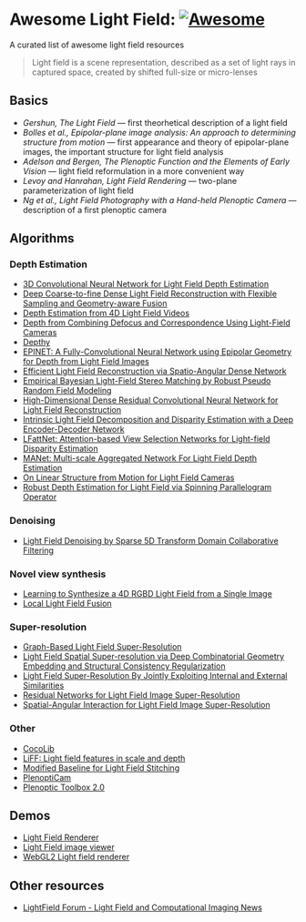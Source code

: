 # Awesome Light Field: [![Awesome](https://awesome.re/badge-flat.svg)](https://awesome.re)
A curated list of awesome light field resources

> Light field is a scene representation, described as a set of light rays in captured space, created by shifted full-size or micro-lenses 

## Basics
- _Gershun, The Light Field_ — first theorhetical description of a light field
- _Bolles et al., Epipolar-plane image analysis: An approach to determining structure from motion_ — first appearance and theory of epipolar-plane images, the important structure for light field analysis
- _Adelson and Bergen, The Plenoptic Function and the Elements of Early Vision_ — light field reformulation in a more convenient way
- _Levoy and Hanrahan, Light Field Rendering_ — two-plane parameterization of light field
- _Ng et al., Light Field Photography with a Hand-held Plenoptic Camera_ — description of a first plenoptic camera

## Algorithms

### Depth Estimation
- [3D Convolutional Neural Network for Light Field Depth Estimation](https://github.com/catdance124/3Dconv_LF_depth_estimation)
- [Deep Coarse-to-fine Dense Light Field Reconstruction with Flexible Sampling and Geometry-aware Fusion](https://github.com/jingjin25/LFASR-FS-GAF)
- [Depth Estimation from 4D Light Field Videos](https://github.com/mediaeng-lfv/LFV_Disparity_Estimation)
- [Depth from Combining Defocus and Correspondence Using Light-Field Cameras](https://github.com/Vincentqyw/depth-from-defocus-and-correspondence)
- [Depthy](https://github.com/hahnec/depthy)
- [EPINET: A Fully-Convolutional Neural Network using Epipolar Geometry for Depth from Light Field Images](https://github.com/chshin10/epinet)
- [Efficient Light Field Reconstruction via Spatio-Angular Dense Network](https://github.com/huzexi/SADenseNet)
- [Empirical Bayesian Light-Field Stereo Matching by Robust Pseudo Random Field Modeling](https://www.ee.nthu.edu.tw/chaotsung/rprf/index.html)
- [High-Dimensional Dense Residual Convolutional Neural Network for Light Field Reconstruction](https://github.com/monaen/LightFieldReconstruction)
- [Intrinsic Light Field Decomposition and Disparity Estimation with a Deep Encoder-Decoder Network](https://github.com/cvia-kn/lf_autoencoder_cvpr2018_code)
- [LFattNet: Attention-based View Selection Networks for Light-field Disparity Estimation](https://github.com/LIAGM/LFattNet)
- [MANet: Multi-scale Aggregated Network For Light Field Depth Estimation](https://github.com/YanWQ/MANet)
- [On Linear Structure from Motion for Light Field Cameras](https://publications.lightfield-analysis.net/)
- [Robust Depth Estimation for Light Field via Spinning Parallelogram Operator](https://github.com/shuozh/Spinning-Parallelogram-Operator)

### Denoising
- [Light Field Denoising by Sparse 5D Transform Domain Collaborative Filtering](https://github.com/V-Sense/LFBM5D)

### Novel view synthesis
- [Learning to Synthesize a 4D RGBD Light Field from a Single Image](https://github.com/pratulsrinivasan/Local_Light_Field_Synthesis)
- [Local Light Field Fusion](https://github.com/Fyusion/LLFF)

### Super-resolution
- [Graph-Based Light Field Super-Resolution](https://github.com/rossimattia/light-field-super-resolution)
- [Light Field Spatial Super-resolution via Deep Combinatorial Geometry Embedding and Structural Consistency Regularization](https://github.com/jingjin25/LFSSR-ATO)
- [Light Field Super-Resolution By Jointly Exploiting Internal and External Similarities](https://github.com/Joechann0831/LFSR-FusNet)
- [Residual Networks for Light Field Image Super-Resolution](https://github.com/wxywhu/demo-resLF)
- [Spatial-Angular Interaction for Light Field Image Super-Resolution](https://github.com/YingqianWang/LF-InterNet)

### Other 
- [CocoLib](http://cocolib.net/)
- [LiFF: Light field features in scale and depth](https://dgd.vision/Tools/LiFF/)
- [Modified Baseline for Light Field Stitching](https://github.com/GilbertRC/Modified-Baseline-for-Light-Field-Stitching)
- [PlenoptiCam](https://github.com/hahnec/plenopticam)
- [Plenoptic Toolbox 2.0](https://github.com/freerafiki/PlenopticToolbox2.0)

## Demos
- [Light Field Renderer](https://github.com/linusmossberg/light-field-renderer)
- [Light Field image viewer](https://github.com/tatsy/LightField)
- [WebGL2 Light field renderer](https://github.com/hypothete/lightfield-webgl2)

## Other resources
- [LightField Forum - Light Field and Computational Imaging News](http://lightfield-forum.com/en/)
